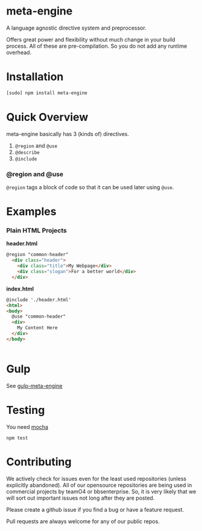 
# meta-engine

A language agnostic directive system and preprocessor.

Offers great power and flexibility without much change in your build process. All of these are pre-compilation. So you do not add any runtime overhead.

# Installation

```bash
[sudo] npm install meta-engine
```

# Quick Overview

meta-engine basically has 3 (kinds of) directives.

1. `@region` and `@use`
2. `@describe`
3. `@include`

### @region and @use

`@region` tags a block of code so that it can be used later using `@use`. 


# Examples

### Plain HTML Projects

**header.html**

```html
@region "common-header"
  <div class="header">
    <div class="title">My Webpage</div>
    <div class="slogan">For a better world</div>
  </div>
```

**index.html**

```html
@include './header.html'
<html>
<body>
  @use "common-header"
  <div>
    My Content Here
  </div>
</body>
  
```

# Gulp

See [gulp-meta-engine](https://github.com/ishafayet/gulp-meta-engine)

# Testing

You need [mocha](https://github.com/mochajs/mocha)

`npm test`


# Contributing

We actively check for issues even for the least used repositories (unless explicitly abandoned). All of our opensource repositories are being used in commercial projects by teamO4 or bbsenterprise. So, it is very likely that we will sort out important issues not long after they are posted.

Please create a github issue if you find a bug or have a feature request.

Pull requests are always welcome for any of our public repos.



